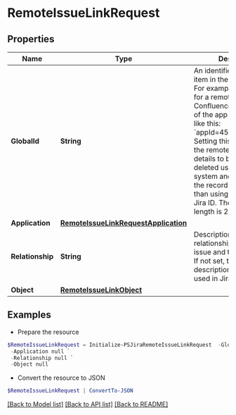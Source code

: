 # RemoteIssueLinkRequest
## Properties

Name | Type | Description | Notes
------------ | ------------- | ------------- | -------------
**GlobalId** | **String** | An identifier for the remote item in the remote system. For example, the global ID for a remote item in Confluence would consist of the app ID and page ID, like this: &#x60;appId&#x3D;456&amp;pageId&#x3D;123&#x60;.  Setting this field enables the remote issue link details to be updated or deleted using remote system and item details as the record identifier, rather than using the record&#39;s Jira ID.  The maximum length is 255 characters. | [optional] 
**Application** | [**RemoteIssueLinkRequestApplication**](RemoteIssueLinkRequestApplication.md) |  | [optional] 
**Relationship** | **String** | Description of the relationship between the issue and the linked item. If not set, the relationship description &quot;&quot;links to&quot;&quot; is used in Jira. | [optional] 
**Object** | [**RemoteIssueLinkObject**](RemoteIssueLinkObject.md) |  | 

## Examples

- Prepare the resource
```powershell
$RemoteIssueLinkRequest = Initialize-PSJiraRemoteIssueLinkRequest  -GlobalId null `
 -Application null `
 -Relationship null `
 -Object null
```

- Convert the resource to JSON
```powershell
$RemoteIssueLinkRequest | ConvertTo-JSON
```

[[Back to Model list]](../README.md#documentation-for-models) [[Back to API list]](../README.md#documentation-for-api-endpoints) [[Back to README]](../README.md)

